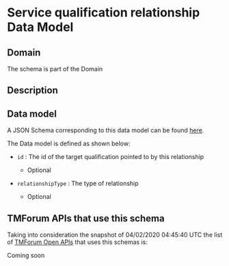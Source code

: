 # Service qualification relationship Data Model

## Domain

The  schema is part of the  Domain

## Description



## Data model

A JSON Schema corresponding to this data model can be found
[here](https://github.com/tmforum-rand/schemas/blob/candidates/Service/ServiceQualificationRelationship.schema.json).

The Data model is defined as shown below:
- `id` : The id of the target qualification pointed to by this relationship

  - Optional

- `relationshipType` : The type of relationship

  - Optional





## TMForum APIs that use this schema

Taking into consideration the snapshot of 04/02/2020 04:45:40 UTC the list of [TMForum Open APIs](https://www.tmforum.org/open-apis/) that uses this schemas is:

Coming soon